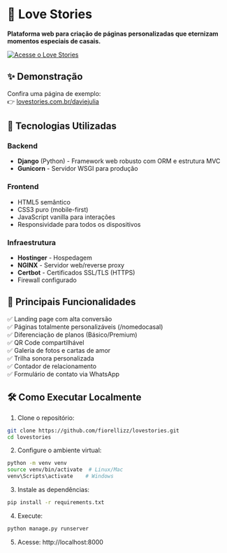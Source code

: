 # 💖 Love Stories 

**Plataforma web para criação de páginas personalizadas que eternizam momentos especiais de casais.**

[![Acesse o Love Stories](https://img.shields.io/badge/Acesse-Love%20Stories-%23e84393?style=for-the-badge)](https://lovestories.com.br)

## ✨ Demonstração
Confira uma página de exemplo:  
👉 [lovestories.com.br/daviejulia](https://lovestories.com.br/daviejulia)

## 🚀 Tecnologias Utilizadas

### Backend
- **Django** (Python) - Framework web robusto com ORM e estrutura MVC
- **Gunicorn** - Servidor WSGI para produção

### Frontend
- HTML5 semântico
- CSS3 puro (mobile-first)
- JavaScript vanilla para interações
- Responsividade para todos os dispositivos

### Infraestrutura
- **Hostinger** - Hospedagem
- **NGINX** - Servidor web/reverse proxy
- **Certbot** - Certificados SSL/TLS (HTTPS)
- Firewall configurado

## 🌟 Principais Funcionalidades

✅ Landing page com alta conversão  
✅ Páginas totalmente personalizáveis (/nomedocasal)  
✅ Diferenciação de planos (Básico/Premium)  
✅ QR Code compartilhável  
✅ Galeria de fotos e cartas de amor  
✅ Trilha sonora personalizada  
✅ Contador de relacionamento  
✅ Formulário de contato via WhatsApp  

## 🛠️ Como Executar Localmente

1. Clone o repositório:
```bash
git clone https://github.com/fiorellizz/lovestories.git
cd lovestories
```

2. Configure o ambiente virtual:
```bash
python -m venv venv
source venv/bin/activate  # Linux/Mac
venv\Scripts\activate    # Windows
```

3. Instale as dependências:
```bash
pip install -r requirements.txt
```

4. Execute:
```bash
python manage.py runserver
```

5. Acesse: http://localhost:8000
